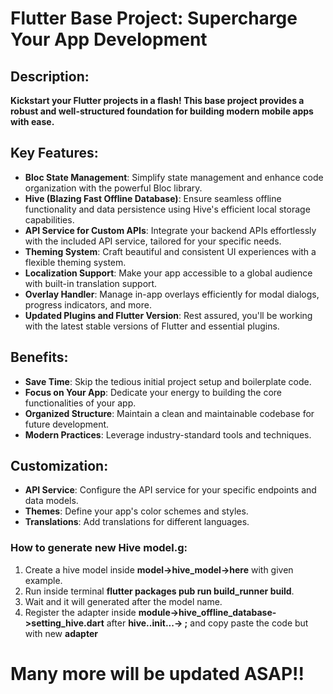 # Flutter Base Project: Supercharge Your App Development

## Description:

**Kickstart your Flutter projects in a flash! This base project provides a robust and well-structured foundation for building modern mobile apps with ease.**

## Key Features:

- **Bloc State Management**: Simplify state management and enhance code organization with the powerful Bloc library.
- **Hive (Blazing Fast Offline Database)**: Ensure seamless offline functionality and data persistence using Hive's efficient local storage capabilities.
- **API Service for Custom APIs**: Integrate your backend APIs effortlessly with the included API service, tailored for your specific needs.
- **Theming System**: Craft beautiful and consistent UI experiences with a flexible theming system.
- **Localization Support**: Make your app accessible to a global audience with built-in translation support.
- **Overlay Handler**: Manage in-app overlays efficiently for modal dialogs, progress indicators, and more.
- **Updated Plugins and Flutter Version**: Rest assured, you'll be working with the latest stable versions of Flutter and essential plugins.

## Benefits:

- **Save Time**: Skip the tedious initial project setup and boilerplate code.
- **Focus on Your App**: Dedicate your energy to building the core functionalities of your app.
- **Organized Structure**: Maintain a clean and maintainable codebase for future development.
- **Modern Practices**: Leverage industry-standard tools and techniques.

## Customization:

- **API Service**: Configure the API service for your specific endpoints and data models.
- **Themes**: Define your app's color schemes and styles.
- **Translations**: Add translations for different languages.

### How to generate new Hive model.g:
1. Create a hive model inside **model->hive_model->here** with given example.
2. Run inside terminal **flutter packages pub run build_runner build**.
3. Wait and it will generated after the model name.
4. Register the adapter inside **module->hive_offline_database->setting_hive.dart** after **hive..init...-> ;** and copy paste the code but with new **adapter**

# Many more will be updated ASAP!!
